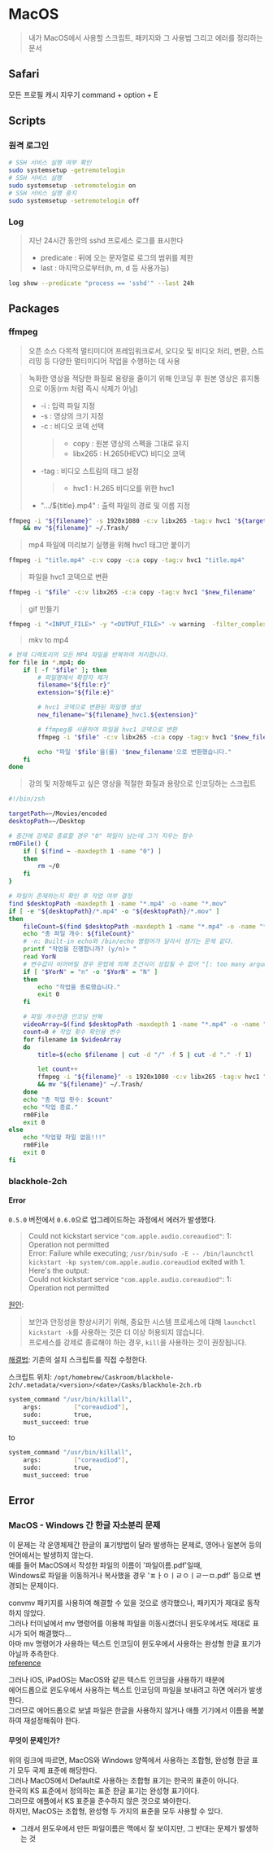 # MacOS

> 내가 MacOS에서 사용할 스크립트, 패키지와 그 사용법 그리고 에러를 정리하는 문서

## Safari

모든 프로필 캐시 지우기 command + option + E

## Scripts

### 원격 로그인

```bash
# SSH 서비스 실행 여부 확인
sudo systemsetup -getremotelogin
# SSH 서비스 실행
sudo systemsetup -setremotelogin on
# SSH 서비스 실행 중지
sudo systemsetup -setremotelogin off
```

### Log

> 지난 24시간 동안의 sshd 프로세스 로그를 표시한다
>
> - predicate : 뒤에 오는 문자열로 로그의 범위를 제한
> - last : 마지막으로부터(h, m, d 등 사용가능)

```bash
log show --predicate "process == 'sshd'" --last 24h
```

## Packages

### ffmpeg

> 오픈 소스 다목적 멀티미디어 프레임워크로서, 오디오 및 비디오 처리, 변환, 스트리밍 등 다양한 멀티미디어 작업을 수행하는 데 사용

> 녹화한 영상을 적당한 화질로 용량을 줄이기 위해 인코딩 후 원본 영상은 휴지통으로 이동(rm 처럼 즉시 삭제가 아님)
>
> - -i : 입력 파일 지정
> - -s : 영상의 크기 지정
> - -c : 비디오 코덱 선택
>   > - copy : 원본 영상의 스펙을 그대로 유지
>   > - libx265 : H.265(HEVC) 비디오 코덱
> - -tag : 비디오 스트림의 태그 설정
>   > - hvc1 : H.265 비디오를 위한 hvc1
> - ".../${title}.mp4" : 출력 파일의 경로 및 이름 지정

```bash
ffmpeg -i "${filename}" -s 1920x1080 -c:v libx265 -tag:v hvc1 "${targetPath}/${title}.mp4" \
    && mv "${filename}" ~/.Trash/
```

> mp4 파일에 미리보기 실행을 위해 hvc1 태그만 붙이기

```bash
ffmpeg -i "title.mp4" -c:v copy -c:a copy -tag:v hvc1 "title.mp4"
```

> 파일을 hvc1 코덱으로 변환

```bash
ffmpeg -i "$file" -c:v libx265 -c:a copy -tag:v hvc1 "$new_filename"
```

> gif 만들기

```bash
ffmpeg -i "<INPUT_FILE>" -y "<OUTPUT_FILE>" -v warning  -filter_complex "[0:v] fps=15,split [1:v] [2:v]; [1:v] palettegen [p]; [2:v] fifo [3:v]; [3:v] [p] paletteuse" -loop 0
```

> mkv to mp4

```bash
# 현재 디렉토리의 모든 MP4 파일을 반복하여 처리합니다.
for file in *.mp4; do
    if [ -f "$file" ]; then
        # 파일명에서 확장자 제거
        filename="${file:r}"
        extension="${file:e}"

        # hvc1 코덱으로 변환된 파일명 생성
        new_filename="${filename}_hvc1.${extension}"

        # ffmpeg를 사용하여 파일을 hvc1 코덱으로 변환
        ffmpeg -i "$file" -c:v libx265 -c:a copy -tag:v hvc1 "$new_filename"

        echo "파일 '$file'을(를) '$new_filename'으로 변환했습니다."
    fi
done
```

> 강의 및 저장해두고 싶은 영상을 적절한 화질과 용량으로 인코딩하는 스크립트

```bash
#!/bin/zsh

targetPath=~/Movies/encoded
desktopPath=~/Desktop

# 중간에 강제로 종료할 경우 "0" 파일이 남는데 그거 지우는 함수
rm0File() {
	if [ $(find ~ -maxdepth 1 -name "0") ]
	then
		rm ~/0
	fi
}

# 파일이 존재하는지 확인 후 작업 여부 결정
find $desktopPath -maxdepth 1 -name "*.mp4" -o -name "*.mov"
if [ -e "${desktopPath}/*.mp4" -o "${desktopPath}/*.mov" ]
then
	fileCount=$(find $desktopPath -maxdepth 1 -name "*.mp4" -o -name "*.mov" | wc -l | tr -d \ )
	echo "총 파일 개수: ${fileCount}"
	# -n: Built-in echo와 /bin/echo 명령어가 달라서 생기는 문제 같다.
	printf "작업을 진행합니까? (y/n)> "
	read YorN
	# 변수값이 비어버릴 경우 문법에 의해 조건식이 성립될 수 없어 "[: too many arguments" 에러가 발생, 변수를 ""로 묶을 것
	if [ "$YorN" = "n" -o "$YorN" = "N" ]
	then
		echo "작업을 종료했습니다."
		exit 0
	fi

	# 파일 개수만큼 인코딩 반복
	videoArray=$(find $desktopPath -maxdepth 1 -name "*.mp4" -o -name "*.mov")
	count=0 # 작업 횟수 확인용 변수
	for filename in $videoArray
	do
		title=$(echo $filename | cut -d "/" -f 5 | cut -d "." -f 1)

		let count++
		ffmpeg -i "${filename}" -s 1920x1080 -c:v libx265 -tag:v hvc1 "${targetPath}/${title}.mp4" \
		&& mv "${filename}" ~/.Trash/
	done
	echo "총 작업 횟수: $count"
	echo "작업 종료."
	rm0File
	exit 0
else
	echo "작업할 파일 없음!!!"
	rm0File
	exit 0
fi
```

### blackhole-2ch

#### Error

`0.5.0` 버전에서 `0.6.0`으로 업그레이드하는 과정에서 에러가 발생했다.

> Could not kickstart service `"com.apple.audio.coreaudiod"`: 1: Operation not permitted  
> Error: Failure while executing; `/usr/bin/sudo -E -- /bin/launchctl kickstart -kp system/com.apple.audio.coreaudiod` exited with 1. Here's the output:  
> Could not kickstart service `"com.apple.audio.coreaudiod"`: 1: Operation not permitted

[원인](https://developer.apple.com/documentation/macos-release-notes/macos-14_4-release-notes#Known-Issues):

> 보안과 안정성을 향상시키기 위해, 중요한 시스템 프로세스에 대해 `launchctl kickstart -k`를 사용하는 것은 더 이상 허용되지 않습니다.  
> 프로세스를 강제로 종료해야 하는 경우, `kill`을 사용하는 것이 권장됩니다.

[해결법](https://github.com/Homebrew/homebrew-cask/issues/171570#issuecomment-2062898826): 기존의 설치 스크립트를 직접 수정한다.

스크립트 위치: `/opt/homebrew/Caskroom/blackhole-2ch/.metadata/<version>/<date>/Casks/blackhole-2ch.rb`

```bash
system_command "/usr/bin/killall",
	args:         ["coreaudiod"],
	sudo:         true,
	must_succeed: true
```

to

```bash
system_command "/usr/bin/killall",
	args:         ["coreaudiod"],
	sudo:         true,
	must_succeed: true
```

## Error

### MacOS - Windows 간 한글 자소분리 문제

이 문제는 각 운영체제간 한글의 표기방법이 달라 발생하는 문제로, 영어나 일본어 등의 언어에서는 발생하지 않는다.  
예를 들어 MacOS에서 작성한 파일의 이름이 '파일이름.pdf'일때,  
Windows로 파일을 이동하거나 복사했을 경우 'ㅍㅏㅇㅣㄹㅇㅣㄹㅡㅁ.pdf' 등으로 변경되는 문제이다.

convmv 패키지를 사용하여 해결할 수 있을 것으로 생각했으나, 패키지가 제대로 동작하지 않았다.  
그러나 터미널에서 mv 명령어를 이용해 파일을 이동시켰더니 윈도우에서도 제대로 표시가 되어 해결했다...  
아마 mv 명령어가 사용하는 텍스트 인코딩이 윈도우에서 사용하는 완성형 한글 표기가 아닐까 추측한다.  
[reference](https://www.kollhong.com/79-2/)

그러나 iOS, iPadOS는 MacOS와 같은 텍스트 인코딩을 사용하기 때문에  
에어드롭으로 윈도우에서 사용하는 텍스트 인코딩의 파일을 보내려고 하면 에러가 발생한다.  
그러므로 에어드롭으로 보낼 파일은 한글을 사용하지 않거나 애플 기기에서 이름을 복붙하여 재설정해줘야 한다.

#### 무엇이 문제인가?

위의 링크에 따르면, MacOS와 Windows 양쪽에서 사용하는 조합형, 완성형 한글 표기 모두 국제 표준에 해당한다.  
그러나 MacOS에서 Default로 사용하는 조합형 표기는 한국의 표준이 아니다.  
한국의 KS 표준에서 정의하는 표준 한글 표기는 완성형 표기이다.  
그러므로 애플에서 KS 표준을 준수하지 않은 것으로 봐야한다.  
하지만, MacOS는 조합형, 완성형 두 가지의 표준을 모두 사용할 수 있다.

- 그래서 윈도우에서 만든 파일이름은 맥에서 잘 보이지만, 그 반대는 문제가 발생하는 것
